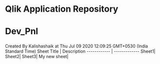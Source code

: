 # Qlik Application Repository 
# Dev_Pnl
### 
Created By Kalishashaik at Thu Jul 09 2020 12:09:25 GMT+0530 (India Standard Time)
Sheet Title | Description
------------ | -------------
Sheet1|
Sheet2|
Sheet3|
My new sheet|
